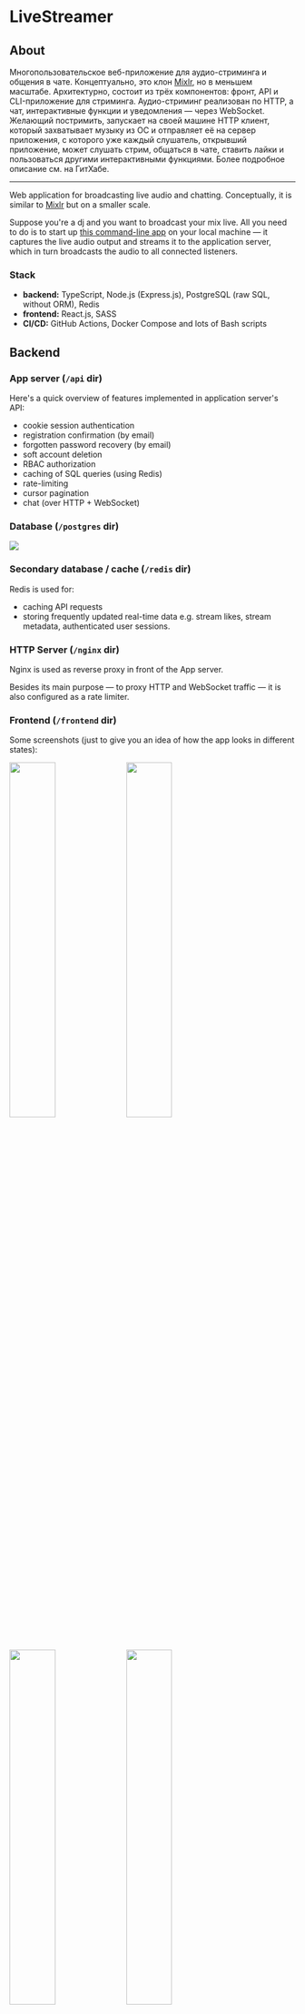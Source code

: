 # LiveStreamer

## About

Многопользовательское веб-приложение для аудио-стриминга и общения в чате. Концептуально, это клон <a href="http://mixlr.com">Mixlr</a>, но в меньшем масштабе. Архитектурно, состоит из трёх компонентов: фронт, API и CLI-приложение для стриминга. Аудио-стриминг реализован по HTTP, а чат, интерактивные функции и уведомления — через WebSocket. Желающий постримить, запускает на своей машине HTTP клиент, который захватывает музыку из ОС и отправляет её на сервер приложения, с которого уже каждый слушатель, открывший приложение, может слушать стрим, общаться в чате, ставить лайки и пользоваться другими интерактивными функциями. Более подробное описание см. на ГитХабе.

---

Web application for broadcasting live audio and chatting. Conceptually, it is similar to [Mixlr](http://mixlr.com) but on a smaller scale.

Suppose you're a dj and you want to broadcast your mix live. All you need to do is to start up [this command-line app](https://github.com/ponomarevandrey/live-streamer-source-client) on your local machine — it captures the live audio output and streams it to the application server, which in turn broadcasts the audio to all connected listeners.



### Stack

* **backend:** TypeScript, Node.js (Express.js), PostgreSQL (raw SQL, without ORM), Redis
* **frontend:** React.js, SASS
* **CI/CD:** GitHub Actions, Docker Compose and lots of Bash scripts



## Backend

### App server (`/api` dir)

Here's a quick overview of features implemented in application server's API:

* cookie session authentication
* registration confirmation (by email)
* forgotten password recovery (by email)
* soft account deletion
* RBAC authorization
* caching of SQL queries (using Redis)
* rate-limiting
* cursor pagination
* chat (over HTTP + WebSocket)



### Database (`/postgres` dir)

![](./doc/db-schema.png)



### Secondary database / cache (`/redis` dir)

Redis is used for:

* caching API requests
* storing frequently updated real-time data e.g. stream likes, stream metadata, authenticated user sessions.



### HTTP Server (`/nginx` dir)

Nginx is used as reverse proxy in front of the App server.

Besides its main purpose — to proxy HTTP and WebSocket traffic — it is also configured as a rate limiter.



### Frontend (`/frontend` dir)

Some screenshots (just to give you an idea of how the app looks in different states):

<img src="./doc/ui-screenshots/01.png" width="40%">

<img src="./doc/ui-screenshots/02.png" width="40%">

<img src="./doc/ui-screenshots/03.png" width="40%">

<img src="./doc/ui-screenshots/04.png" width="40%">

<img src="./doc/ui-screenshots/05.png" width="40%">

<img src="./doc/ui-screenshots/06.png" width="40%">



## Streaming client (`/streaming-client` dir)

The client app consists of two parts: 
* child process capturing all OS audio
* HTTP client, sending the captured audio to the server in real-time. 

To authenticate to the application server, the client uses regular cookie authentication.



### Requirements

This command-line app requires two environment variables containing your username and password: `BROADCASTER_USERNAME` and `BROADCASTER_PASSWORD`.



### How to use

1. First, log in to the application server: `node build/index.js login:prod`
2. Now you can start broadcasting audio. Issue the following command:
   ```shell
   node build/index.js stream:prod
   
   # You can pass additional 'save' option to write the stream to disk while you're streaming:
   node build/index.js stream:prod save
   ```
3. After the stream is finished, log out: `node build/index.js logout:prod`

   If you have passed the `save` option in step 2, you will find the `.wav` file of the recorded stream in the `recordings` directory.



## App Architecture

The app is comprised of the two main parts:

* `livestreamer-backend/` — **Docker Compose project for the application backend.**
  * `api/` service — Node.js REST API
  * `postgres/` service — application main database, PostgreSQL
  * `redis/` service — used as cache and storage for the real-time data
  * `nginx` — this directory is NOT a part of Docker Compose project, Nginx is deployed manually by copying config files from this directory to server.
  
* `livestreamer-frontend/`. **Docker Compose project for the application frontend.**
  * `client/` service — React.js app. Run this container only in development environment.

There are 3 environments set up in Compose:

* production
* development
* test (not configured yet)

---

```
                                                        chat over WebSocket + HTTP
            auido stream over HTTPS/1.1           audio stream over HTTP WebSocket
 BROADCASTER -----------------------> || APP SERVER ---------------------------> LISTENERS
(HTTP client)       mp3, 128kbps      ||                   mp3, 128kbps        (React Client)
                                      ||
                              Nginx as reverse proxy
                          translating HTTPS/1.1 to HTTP/2
```

![](./doc/architecture.png)



## How the app works 

### High-level overview

The app involves three parties: **source client (aka broadcaster)**, **Application Server** and **consuming client (aka listener(s))**:

* **source HTTP client (aka broadcaster)** (the app and its documentation are in the [separate repo](https://github.com/ponomarevandrey/live-streamer-source-client)) — it captures the audio output from OS and streams it to the app server using regular progressive HTTP streaming
* **application server** (this repo) — serves as audio streaming and chat server. It provides REST API used by both Source Client app and React.js client app. App server takes the incoming audio stream and passes it through to listeners.
* **consuming clients (aka listeners)**. React.js client-side app.



### Low-level overview

The application server is implemented as REST API and provides two main features of the app: audio broadcasting and chat.

0. To start streaming, the broadcaster should start the command line [Source Client app](https://github.com/ponomarevandrey/live-streamer-source-client) and log in to the application server. Authentication is implemented using a cookie session (stored in Redis).
1. When the broadcaster starts streaming, the Source Client app sends chunked audio stream in PUT request to `/stream` endpoint. Application server stores all live stream data (listener count, likes, etc.) in Redis.
2. Application server detects the start of the stream and sends a notification to the frontend over WebSocket.
3. On the client side, React receives WebSocket notification and switches into "LIVE" mode, displaying the stream status, timer, number of listeners online, and other data. When the user clicks the 'play' button, React fetches live audio using `GET /stream`.
4. During the stream, listeners can "like" the broadcast showing that they like the music by clicking the 'heart' button. After clicking, the button becomes inactive for 10 seconds. The API endpoint allowing to "like" the broadcast is rate limited, so if the client attempts to trick the app by sending multiple "like" requests directly to the API endpoint, Nginx will ban the client's IP for some time.
5. After the broadcast is finished, all stream data is saved from Redis to PostgreSQL. By default, the finished stream is hidden — it is not visible to listeners; only the user with broadcaster's permissions can log in and publish (make visible to everyone) the finished broadcasts. Broadcaster can also edit/update title, description, links, and other metadata of past broadcasts.
6. Broadcaster can schedule new broadcasts (this feature is currently supported only by API; React client doesn't provide an interface for this). To do this, the client should send the scheduled broadcast's title and start/end date, and time

All chat functionality, notifications as well as other real-time features are implemented over WebSocket + HTTP. Technically it is possible to implement everything solely over WebSocket, but it would end up in a pretty chaotic and unreliable client-server communication. So, to make the interaction more organized, I utilize both WebSocket and HTTP. For instance, this is how I implemented the chat:

1.  Client sends a chat message to REST API
2.  API saves the message to the database and returns 200 response to the sender.
3.  Then API broadcasts the saved message to all connected clients (except sender) over WebSocket.

    Thus we get the benefits of REST architecture and Websocket protocol at the same time. While WebSocket allows us to do everything in real-time, REST provides the structure and order in client-server communication.



## Deployment

### Frontend 

To build and deploy the app to production env., run `build-and-deploy.sh` script located in `livestreamer-frontend` directory. 

It will start Compose with `client` container with all production environment variables, compile the code, stop the container and upload the compiled code to the server (`/var/www/...`) where the app will be served by Nginx. 



### Backend

To build and deploy the app to production env., manually rebuild local image(s) > upload them to Docker Hub > on VPS pull images from Docker Hub and restart all or only the required containers. 

Here is a short explanation of how to do this:

> Steps 1 and 3 are required only when you deploy the app to the server for the very first time. 
>
> After that, when you're just updating the code, skip those steps.

1. **Uncomment these lines *for each service* in `docker-compose.prod.yml`**
   ```yml
   build:
     context: ...
     dockerfile: ...
   ```
2. **Build production images of all or only the required services**
   ```shell
   cd livestreamer-backend
   docker-compose -f docker-compose.yml -f docker-compose.prod.yml build
   
   # OR build image for only one service:
   docker-compose -f docker-compose.yml -f docker-compose.prod.yml build api
   ```
3. **Comment out the lines we've uncommented at step 1 again**; otherwise when you'll have this files copied to your server and passed to `docker-compose up -f ...`, Compose will build images localy using Dockerfiles instead of pulling the images from Docker Hub. This eventually won't allow us to set up CI/CD with GitHub Actions.

4. **Authenticate to Docker Hub**
   ```shell
   docker login
   ```
5. **Push all or only the required images to Docker Hub**
   ```shell
   docker push ponomarevandrey/livestreamer-backend_api
   docker push ponomarevandrey/livestreamer-backend_redis
   docker push ponomarevandrey/livestreamer-backend_db
   ```
6. **SSH into VPS**

7. **Pull new image**
   ```shell
   # 'api' is the container name
   docker-compose -f docker-compose.yml -f docker-compose.prod.yml pull api
   ```
8. **Restart the container**. If you need to restart only the containers whose image was updated (as we usually do) add the `--no-deps` flag. 
   ```shell
   docker-compose \
     -f docker-compose.yml \
     -f docker-compose.prod.yml \
     up
       --force-recreate \
       --build 
       # + optional `--no-deps` and `-d`
   ```
   * Without `--force-recreate` Compose will use the old image
   * Without `-d` flag Compose will run in "attached mode" outputing everything to console. 
     > By default, Docker runs the container in attached mode. In the attached mode, Docker can start the process in the container and attach the console to the process’s standard input, standard output, and standard error ([source](https://www.java4coding.com/contents/docker/docker-attached-vs-detached-mode))
      
     So later when we will be automating the deployment with GitHub Actions, always use `-d` everywhere to detach the terminal from Compose process stdout/stderr. When we write any deployment Bash scripts we should use the '-d' flag as well.

9. **Delete old image** to free up the disk space
   ```shell 
   docker image prune -f
   ```

   * If you're deploying the app for the first time — refer to [my article on setting up CI/CD with GitHub Actions](https://andreyponomarev.ru/articles/2021-02-12-ci-cd-for-vps-with-github-actions.html), "Manual Deployment" section, from bullet point four and on.
   * If you want just to update the specific container — refer to [my article on setting up CI/CD with GitHub Actions](https://andreyponomarev.ru/articles/2021-02-12-ci-cd-for-vps-with-github-actions.html), "Redeployment" section.



## Current Development Status

* all of the essential features of the app server are implemented; the code needs some refactoring, but I decided not to touch anything until I write more unit tests
* at the moment of writing, React client uses only a fraction of the existing API




